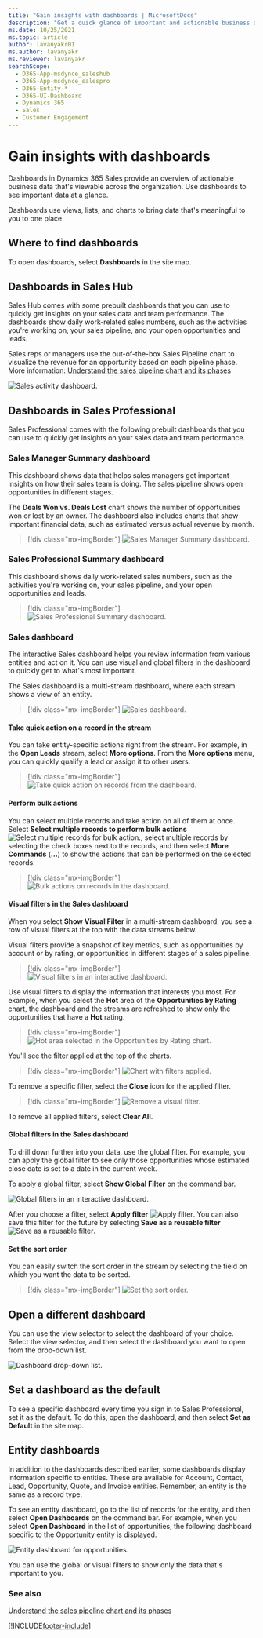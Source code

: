 ```yaml
---
title: "Gain insights with dashboards | MicrosoftDocs"
description: "Get a quick glance of important and actionable business data using pre-built dashboards. Get insights into how your sales team is doing."
ms.date: 10/25/2021
ms.topic: article
author: lavanyakr01
ms.author: lavanyakr
ms.reviewer: lavanyakr
searchScope: 
  - D365-App-msdynce_saleshub
  - D365-App-msdynce_salespro
  - D365-Entity-*
  - D365-UI-Dashboard
  - Dynamics 365
  - Sales
  - Customer Engagement
---
```

# Gain insights with dashboards 


Dashboards in Dynamics 365 Sales provide an overview of actionable business data that's viewable across the organization. Use dashboards to see important data at a glance.

Dashboards use views, lists, and charts to bring data that's meaningful to you to one place.

## Where to find dashboards

To open dashboards, select **Dashboards** in the site map.

## Dashboards in Sales Hub

Sales Hub comes with some prebuilt dashboards that you can use to quickly get insights on your sales data and team performance. The dashboards show daily work-related sales numbers, such as the activities you're working on, your sales pipeline, and your open opportunities and leads.

Sales reps or managers use the out-of-the-box Sales Pipeline chart to visualize the revenue for an opportunity based on each pipeline phase. More information: [Understand the sales pipeline chart and its phases](sales-pipeline-chart.md)  

![Sales activity dashboard.](media/sales-activity-dashboard.png "Sales activity dashboard")  

## Dashboards in Sales Professional

Sales Professional comes with the following prebuilt dashboards that you can use to quickly get insights on your sales data and team performance.

### Sales Manager Summary dashboard

This dashboard shows data that helps sales managers get important insights on how their sales team is doing. The sales pipeline shows open opportunities in different stages. 

The **Deals Won vs. Deals Lost** chart shows the number of opportunities won or lost by an owner. The dashboard also includes charts that show important financial data, such as estimated versus actual revenue by month.

> [!div class="mx-imgBorder"]
> ![Sales Manager Summary dashboard.](media/sales-manager-summary-dashboard.png "Sales Manager Summary dashboard")

### Sales Professional Summary dashboard

This dashboard shows daily work-related sales numbers, such as the activities you're working on, your sales pipeline, and your open opportunities and leads.

> [!div class="mx-imgBorder"]
> ![Sales Professional Summary dashboard.](media/sales-professional-summary-dashboard.png "Sales Professional Summary dashboard")

### Sales dashboard

The interactive Sales dashboard helps you review information from various entities and act on it. You can use visual and global filters in the dashboard to quickly get to what's most important.

The Sales dashboard is a multi-stream dashboard, where each stream shows a view of an entity. 
 
> [!div class="mx-imgBorder"]
> ![Sales dashboard.](media/sales-dashboard-interactive.png "Sales dashboard")

#### Take quick action on a record in the stream

You can take entity-specific actions right from the stream. For example, in the **Open Leads** stream, select **More options**. From the **More options** menu, you can quickly qualify a lead or assign it to other users.

> [!div class="mx-imgBorder"]
> ![Take quick action on records from the dashboard.](media/quick-action-dashboard.png "Take quick action on records from the dashboard")

#### Perform bulk actions

You can select multiple records and take action on all of them at once. Select **Select multiple records to perform bulk actions** ![Select multiple records for bulk action.](media/select-multiple-records-bulk-action.png "Select multiple records for bulk action"), select multiple records by selecting the check boxes next to the records, and then select **More Commands** (**...**) to show the actions that can be performed on the selected records.
 
> [!div class="mx-imgBorder"]
> ![Bulk actions on records in the dashboard.](media/bulk-actions-dashboard.png "Bulk actions on records in the dashboard")

#### Visual filters in the Sales dashboard

When you select **Show Visual Filter** in a multi-stream dashboard, you see a row of visual filters at the top with the data streams below. 

Visual filters provide a snapshot of key metrics, such as opportunities by account or by rating, or opportunities in different stages of a sales pipeline. 

> [!div class="mx-imgBorder"]
> ![Visual filters in an interactive dashboard.](media/visual-filters-interactive-dashboard.png "Visual filters in an interactive dashboard")
 
Use visual filters to display the information that interests you most. For example, when you select the **Hot** area of the **Opportunities by Rating** chart, the dashboard and the streams are refreshed to show only the opportunities that have a **Hot** rating.

> [!div class="mx-imgBorder"]
> ![Hot area selected in the Opportunities by Rating chart.](media/opportunities-by-rating-chart.png "Hot area selected in the Opportunities by Rating chart")
 
You'll see the filter applied at the top of the charts. 
 
> [!div class="mx-imgBorder"]
> ![Chart with filters applied.](media/chart-with-visual-filters-applied.png "Chart with filters applied")

To remove a specific filter, select the **Close** icon for the applied filter.

> [!div class="mx-imgBorder"]
> ![Remove a visual filter.](media/remove-visual-filters.png "Remove a visual filter")
 
To remove all applied filters, select **Clear All**.

#### Global filters in the Sales dashboard

To drill down further into your data, use the global filter. For example, you can apply the global filter to see only those opportunities whose estimated close date is set to a date in the current week. 

To apply a global filter, select **Show Global Filter** on the command bar.

![Global filters in an interactive dashboard.](media/global-filters-interactive-dashboard.png "Global filters in an interactive dashboard")
 
After you choose a filter, select **Apply filter** ![Apply filter](media/apply-filter-icon.png "Apply filter"). You can also save this filter for the future by selecting **Save as a reusable filter** ![Save as a reusable filter](media/save-as-reusable-filter.png "Save as a reusable filter").

#### Set the sort order

You can easily switch the sort order in the stream by selecting the field on which you want the data to be sorted. 
 
> [!div class="mx-imgBorder"]
> ![Set the sort order.](media/sort-order.png "Set the sort order")

## Open a different dashboard

You can use the view selector to select the dashboard of your choice. Select the view selector, and then select the dashboard you want to open from the drop-down list.

![Dashboard drop-down list.](media/dashboard-drop-down-list.png "Dashboard drop-down list")

## Set a dashboard as the default

To see a specific dashboard every time you sign in to Sales Professional, set it as the default. To do this, open the dashboard, and then select **Set as Default** in the site map.

## Entity dashboards

In addition to the dashboards described earlier, some dashboards display information specific to entities. These are available for Account, Contact, Lead, Opportunity, Quote, and Invoice entities. Remember, an entity is the same as a record type.

To see an entity dashboard, go to the list of records for the entity, and then select **Open Dashboards** on the command bar. For example, when you select **Open Dashboard** in the list of opportunities, the following dashboard specific to the Opportunity entity is displayed.

![Entity dashboard for opportunities.](media/opportunity-entity-dashboard.png "Entity dashboard for opportunities")

You can use the global or visual filters to show only the data that's important to you.

### See also

[Understand the sales pipeline chart and its phases](sales-pipeline-chart.md)  



[!INCLUDE[footer-include](../includes/footer-banner.md)]
